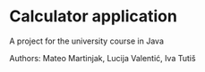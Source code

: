 # Calculator application

A project for the university course in Java

Authors: Mateo Martinjak, Lucija Valentić, Iva Tutiš


